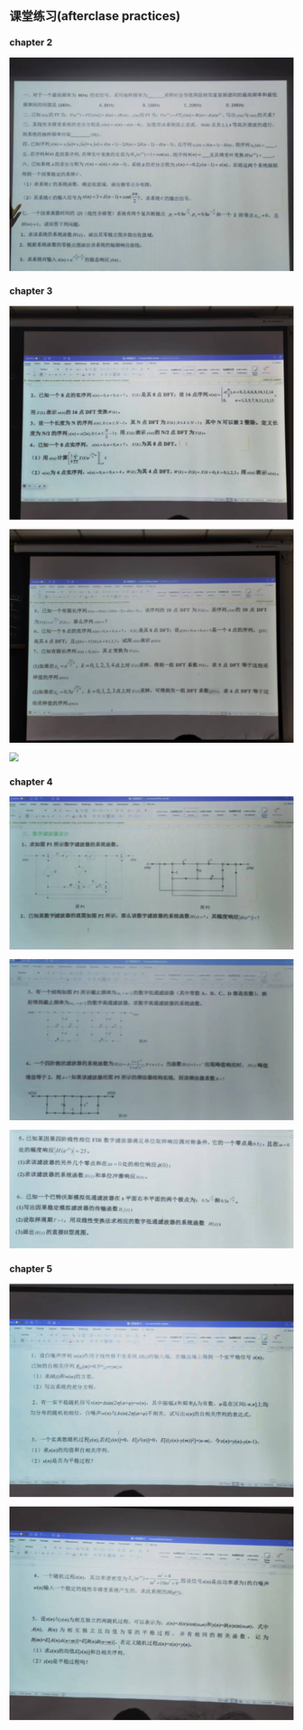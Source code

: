 ## 课堂练习(afterclase practices)

### chapter 2

![](./imgs/chap2.jpg)

###  chapter 3

![](imgs/chap3-1.jpg)

![](imgs/chap3-2.jpg)

![](imgs/chap3-3.jpg)



### chapter 4

![](imgs/chap4-1.jpg)

![](imgs/chap4-2.jpg)

![](imgs/chap4-3.jpg)

### chapter 5

![](imgs/chap5-1.jpg)

![](imgs/chap5-2.jpg)







